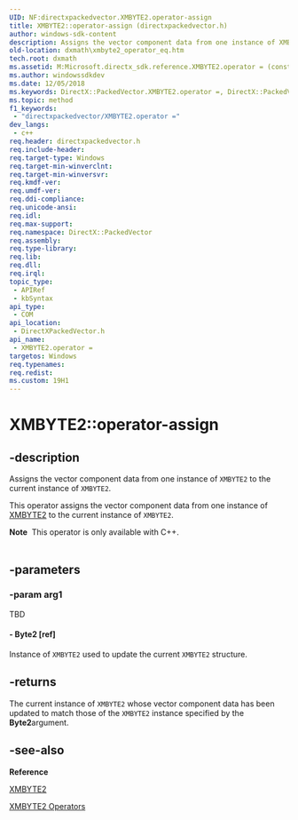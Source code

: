 ```yaml
---
UID: NF:directxpackedvector.XMBYTE2.operator-assign
title: XMBYTE2::operator-assign (directxpackedvector.h)
author: windows-sdk-content
description: Assigns the vector component data from one instance of XMBYTE2 to the current instance of XMBYTE2.
old-location: dxmath\xmbyte2_operator_eq.htm
tech.root: dxmath
ms.assetid: M:Microsoft.directx_sdk.reference.XMBYTE2.operator = (const XMBYTE2)
ms.author: windowssdkdev
ms.date: 12/05/2018
ms.keywords: DirectX::PackedVector.XMBYTE2.operator =, DirectX::PackedVector::XMBYTE2::operator =, XMBYTE2 structure [DirectX Math Support APIs],operator = method, XMBYTE2.operator =, XMBYTE2.operator-assign, XMBYTE2.operator=, XMBYTE2::operator-assign, XMBYTE2::operator=, dxmath.xmbyte2_operator_eq, operator = method [DirectX Math Support APIs], operator = method [DirectX Math Support APIs],XMBYTE2 structure, operator=
ms.topic: method
f1_keywords: 
 - "directxpackedvector/XMBYTE2.operator ="
dev_langs:
 - c++
req.header: directxpackedvector.h
req.include-header: 
req.target-type: Windows
req.target-min-winverclnt: 
req.target-min-winversvr: 
req.kmdf-ver: 
req.umdf-ver: 
req.ddi-compliance: 
req.unicode-ansi: 
req.idl: 
req.max-support: 
req.namespace: DirectX::PackedVector
req.assembly: 
req.type-library: 
req.lib: 
req.dll: 
req.irql: 
topic_type:
 - APIRef
 - kbSyntax
api_type:
 - COM
api_location:
 - DirectXPackedVector.h
api_name:
 - XMBYTE2.operator =
targetos: Windows
req.typenames: 
req.redist: 
ms.custom: 19H1
---
```


# XMBYTE2::operator-assign


## -description


Assigns the vector component data from one instance of <code>XMBYTE2</code> to the current instance of <code>XMBYTE2</code>.

This operator assigns the vector component data from one instance of <a href="https://msdn.microsoft.com/AA5A5A85-7AEE-4CD9-AAE9-004A65BAB076">XMBYTE2</a> to the current
  instance of <code>XMBYTE2</code>.
<div class="alert"><b>Note</b>  This operator is only available with C++.</div><div> </div>

## -parameters




### -param arg1

TBD




#### - Byte2 [ref]

Instance of <code>XMBYTE2</code> used to update the current <code>XMBYTE2</code> structure.
      


## -returns



The current instance of <code>XMBYTE2</code> whose vector component data has been updated
	    to match those of the <code>XMBYTE2</code> instance specified by the <b>Byte2</b>argument.
	




## -see-also




<b>Reference</b>



<a href="https://msdn.microsoft.com/AA5A5A85-7AEE-4CD9-AAE9-004A65BAB076">XMBYTE2</a>



<a href="https://msdn.microsoft.com/402876b9-731e-4c30-b48f-bca67ed6dad1">XMBYTE2 Operators</a>
 

 

